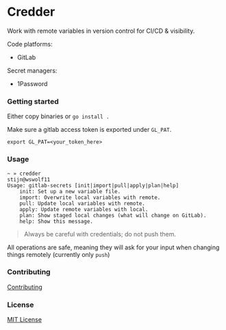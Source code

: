 # Credder

Work with remote variables in version control for CI/CD & visibility.

Code platforms:

- GitLab

Secret managers:

- 1Password

### Getting started

Either copy binaries or `go install .`

Make sure a gitlab access token is exported under `GL_PAT`.

```
export GL_PAT=<your_token_here>
```

### Usage

```
~ » credder                                                                                                                                                                                        stijn@wswolf11
Usage: gitlab-secrets [init|import|pull|apply|plan|help]
	init: Set up a new variable file.
	import: Overwrite local variables with remote.
	pull: Update local variables with remote.
	apply: Update remote variables with local.
	plan: Show staged local changes (what will change on GitLab).
	help: Show this message.
```

> Always be careful with credentials; do not push them.

All operations are safe, meaning they will ask for your input when changing things remotely (currently only `push`)

### Contributing

[Contributing](CONTRIBUTING.md)

### License

[MIT License](LICENSE.md)
